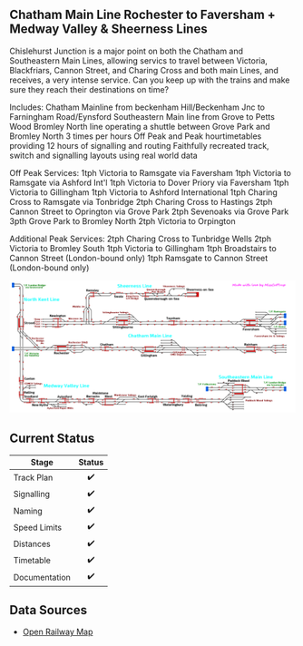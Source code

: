 ## Chatham Main Line Rochester to Faversham + Medway Valley & Sheerness Lines

Chislehurst Junction is a major point on both the Chatham and Southeastern Main Lines, allowing servics to travel between Victoria, Blackfriars, Cannon Street, and Charing Cross and both main Lines, and receives, a very intense service. Can you keep up with the trains and make sure they reach their destinations on time? 

Includes: 
Chatham Mainline from beckenham Hill/Beckenham Jnc to Farningham Road/Eynsford 
Southeastern Main line from Grove to Petts Wood 
Bromley North line operating a shuttle between Grove Park and Bromley North 3 times per hours 
Off Peak and Peak hourtimetables providing 12 hours of signalling and routing 
Faithfully recreated track, switch and signalling layouts using real world data 

Off Peak Services: 
1tph Victoria to Ramsgate via Faversham 
1tph Victoria to Ramsgate via Ashford Int'l 
1tph Victoria to Dover Priory via Faversham 
1tph Victoria to Gillingham 
1tph Victoria to Ashford International 
1tph Charing Cross to Ramsgate via Tonbridge 
2tph Charing Cross to Hastings 
2tph Cannon Street to Oprington via Grove Park 
2tph Sevenoaks via Grove Park 
3pth Grove Park to Bromley North 
2tph Victoria to Orpington 

Additional Peak Services: 
2tph Charing Cross to Tunbridge Wells 
2tph Victoria to Bromley South 
1tph Victoria to Gillingham 
1tph Broadstairs to Cannon Street (London-bound only) 
1tph Ramsgate to Cannon Street (London-bound only)


![Image of Current State of Map](Images/ChathamMainLine-Medway.bmp)

## Current Status

| Stage         | Status        |
| ------------- |:-------------:|
| Track Plan     | :heavy_check_mark: |
| Signalling      | :heavy_check_mark:      |
| Naming | :heavy_check_mark:      |
| Speed Limits | :heavy_check_mark: |
| Distances | :heavy_check_mark: |
| Timetable | :heavy_check_mark: |
| Documentation | :heavy_check_mark: |


## Data Sources

- [Open Railway Map](https://www.openrailwaymap.org)
